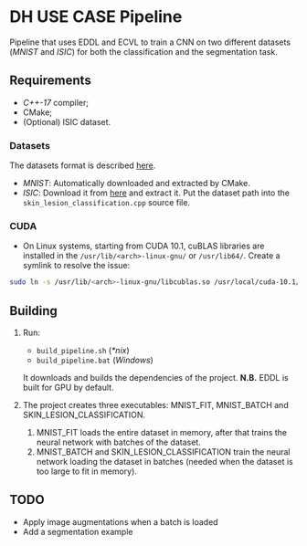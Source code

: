 # DH USE CASE Pipeline 

Pipeline that uses EDDL and ECVL to train a CNN on two different datasets (_MNIST_ and _ISIC_) for both the classification and the segmentation task.


## Requirements
- _C++-17_ compiler;
- CMake;
- (Optional) ISIC dataset.

### Datasets
The datasets format is described [here](https://github.com/deephealthproject/ecvl/wiki/DeepHealth-Toolkit-Dataset-Format).

- _MNIST_: Automatically downloaded and extracted by CMake.
- _ISIC_: Download it from [here](https://drive.google.com/uc?id=1wo3Ai0gBTwy42s89aa3Jl20B7EGm7nKa&export=download) and extract it. Put the dataset path into the `skin_lesion_classification.cpp` source file.

### CUDA
- On Linux systems, starting from CUDA 10.1, cuBLAS libraries are installed in the `/usr/lib/<arch>-linux-gnu/` or `/usr/lib64/`. Create a symlink to resolve the issue:
```bash
sudo ln -s /usr/lib/<arch>-linux-gnu/libcublas.so /usr/local/cuda-10.1/lib64/libcublas.so
```

## Building
1. Run:
	- `build_pipeline.sh` (_\*nix_)
	- `build_pipeline.bat` (_Windows_)
	
	It downloads and builds the dependencies of the project.
	**N.B.** EDDL is built for GPU by default.
1. The project creates three executables: MNIST_FIT, MNIST_BATCH and SKIN_LESION_CLASSIFICATION.
	1. MNIST_FIT loads the entire dataset in memory, after that trains the neural network with batches of the dataset.
	1. MNIST_BATCH and SKIN_LESION_CLASSIFICATION train the neural network loading the dataset in batches (needed when the dataset is too large to fit in memory).

## TODO
- Apply image augmentations when a batch is loaded
- Add a segmentation example

